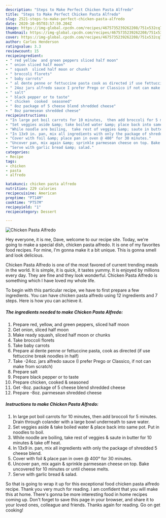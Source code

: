 ```yaml
---
description: "Steps to Make Perfect Chicken Pasta Alfredo"
title: "Steps to Make Perfect Chicken Pasta Alfredo"
slug: 2521-steps-to-make-perfect-chicken-pasta-alfredo
date: 2020-10-05T03:57:59.204Z
image: https://img-global.cpcdn.com/recipes/4675735239262208/751x532cq70/chicken-pasta-alfredo-recipe-main-photo.jpg
thumbnail: https://img-global.cpcdn.com/recipes/4675735239262208/751x532cq70/chicken-pasta-alfredo-recipe-main-photo.jpg
cover: https://img-global.cpcdn.com/recipes/4675735239262208/751x532cq70/chicken-pasta-alfredo-recipe-main-photo.jpg
author: Carlos Henderson
ratingvalue: 3.3
reviewcount: 15
recipeingredient:
- " red yellow  and green peppers sliced half moon"
- " onion sliced half moon"
- " squash  sliced half moon or chunks"
- " broccoli florets"
- " baby carrots"
- " al dente penne or fettuccine pasta cook as directed if use fettuccine break noodles in half"
- " 24oz jars alfredo sauce I prefer Prego or Classico if not can make from scratch"
- " salt"
- " black pepper or to taste"
- " chicken  cooked  seasoned"
- " 8oz package of 5 cheese blend shredded cheese"
- " 8oz parmesean shredded cheese"
recipeinstructions:
- "In large pot boil carrots for 10 minutes,  then add broccoli for 5 minutes. Drain through colander with a large bowl underneath to save water."
- "Set veggies aside &amp; take boiled water &amp; place back into same pot. Put in noodles to boil."
- "While noodle are boiling,  take rest of veggies &amp; saute in butter for 10 minutes &amp; take off heat."
- "In 13x9 in. pan, mix all ingredients with only the package of shredded 5 cheese blend."
- "Cover with foil &amp; place pan in oven @ 400° for 30 minutes."
- "Uncover pan, mix again &amp; sprinkle parmesean cheese on top. Bake uncovered for 10 minutes or until cheese melts."
- "Serve with garlic bread &amp; salad."
categories:
- Recipe
tags:
- chicken
- pasta
- alfredo

katakunci: chicken pasta alfredo 
nutrition: 229 calories
recipecuisine: American
preptime: "PT14M"
cooktime: "PT57M"
recipeyield: "1"
recipecategory: Dessert

---
```



![Chicken Pasta Alfredo](https://img-global.cpcdn.com/recipes/4675735239262208/751x532cq70/chicken-pasta-alfredo-recipe-main-photo.jpg)

Hey everyone, it is me, Dave, welcome to our recipe site. Today, we're going to make a special dish, chicken pasta alfredo. It is one of my favorites food recipes. For mine, I'm gonna make it a bit unique. This is gonna smell and look delicious.



Chicken Pasta Alfredo is one of the most favored of current trending meals in the world. It is simple, it is quick, it tastes yummy. It is enjoyed by millions every day. They are fine and they look wonderful. Chicken Pasta Alfredo is something which I have loved my whole life.


To begin with this particular recipe, we have to first prepare a few ingredients. You can have chicken pasta alfredo using 12 ingredients and 7 steps. Here is how you can achieve it.

<!--inarticleads1-->

##### The ingredients needed to make Chicken Pasta Alfredo:

1. Prepare  red, yellow,  and green peppers, sliced half moon
1. Get  onion, sliced half moon
1. Make ready  squash,  sliced half moon or chunks
1. Take  broccoli florets
1. Take  baby carrots
1. Prepare  al dente penne or fettuccine pasta, cook as directed (if use fettuccine break noodles in half)
1. Take  -24oz. jars alfredo sauce (I prefer Prego or Classico, if not can make from scratch)
1. Prepare  salt
1. Prepare  black pepper or to taste
1. Prepare  chicken,  cooked &amp; seasoned
1. Get  -8oz. package of 5 cheese blend shredded cheese
1. Prepare  -8oz. parmesean shredded cheese




<!--inarticleads2-->

##### Instructions to make Chicken Pasta Alfredo:

1. In large pot boil carrots for 10 minutes,  then add broccoli for 5 minutes. Drain through colander with a large bowl underneath to save water.
1. Set veggies aside &amp; take boiled water &amp; place back into same pot. Put in noodles to boil.
1. While noodle are boiling,  take rest of veggies &amp; saute in butter for 10 minutes &amp; take off heat.
1. In 13x9 in. pan, mix all ingredients with only the package of shredded 5 cheese blend.
1. Cover with foil &amp; place pan in oven @ 400° for 30 minutes.
1. Uncover pan, mix again &amp; sprinkle parmesean cheese on top. Bake uncovered for 10 minutes or until cheese melts.
1. Serve with garlic bread &amp; salad.




So that is going to wrap it up for this exceptional food chicken pasta alfredo recipe. Thank you very much for reading. I am confident that you will make this at home. There's gonna be more interesting food in home recipes coming up. Don't forget to save this page in your browser, and share it to your loved ones, colleague and friends. Thanks again for reading. Go on get cooking!
